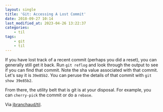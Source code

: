 ```yaml
---
layout: single
title: 'Git: Accessing A Lost Commit'
date: 2018-09-27 10:14
last_modified_at: 2023-04-26 13:22:37
categories:
    - til
tags:
    - git
    - til
---
```


If you have lost track of a recent commit (perhaps you did a reset), you
can generally still get it back. Run `git reflog` and look through the
output to see if you can find that commit. Note the sha value associated
with that commit. Let's say it is `39e85b2`. You can peruse the
details of that commit with `git show 39e85b2`.

From there, the utility belt that is git is at your disposal. For
example, you can `cherry-pick` the commit or do a `rebase`.

Via [jbranchaud/til](https://github.com/jbranchaud/til).

